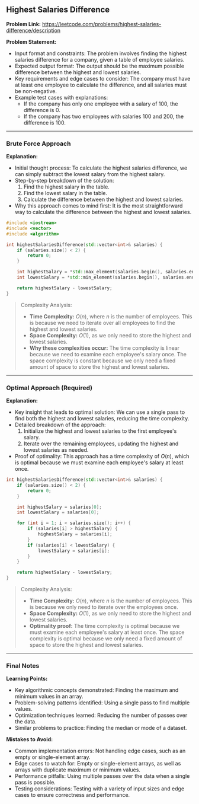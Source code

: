 ## Highest Salaries Difference

**Problem Link:** https://leetcode.com/problems/highest-salaries-difference/description

**Problem Statement:**
- Input format and constraints: The problem involves finding the highest salaries difference for a company, given a table of employee salaries.
- Expected output format: The output should be the maximum possible difference between the highest and lowest salaries.
- Key requirements and edge cases to consider: The company must have at least one employee to calculate the difference, and all salaries must be non-negative.
- Example test cases with explanations:
  - If the company has only one employee with a salary of 100, the difference is 0.
  - If the company has two employees with salaries 100 and 200, the difference is 100.

---

### Brute Force Approach

**Explanation:**
- Initial thought process: To calculate the highest salaries difference, we can simply subtract the lowest salary from the highest salary.
- Step-by-step breakdown of the solution:
  1. Find the highest salary in the table.
  2. Find the lowest salary in the table.
  3. Calculate the difference between the highest and lowest salaries.
- Why this approach comes to mind first: It is the most straightforward way to calculate the difference between the highest and lowest salaries.

```cpp
#include <iostream>
#include <vector>
#include <algorithm>

int highestSalariesDifference(std::vector<int>& salaries) {
    if (salaries.size() < 2) {
        return 0;
    }

    int highestSalary = *std::max_element(salaries.begin(), salaries.end());
    int lowestSalary = *std::min_element(salaries.begin(), salaries.end());

    return highestSalary - lowestSalary;
}
```

> Complexity Analysis:
> - **Time Complexity:** $O(n)$, where $n$ is the number of employees. This is because we need to iterate over all employees to find the highest and lowest salaries.
> - **Space Complexity:** $O(1)$, as we only need to store the highest and lowest salaries.
> - **Why these complexities occur:** The time complexity is linear because we need to examine each employee's salary once. The space complexity is constant because we only need a fixed amount of space to store the highest and lowest salaries.

---

### Optimal Approach (Required)

**Explanation:**
- Key insight that leads to optimal solution: We can use a single pass to find both the highest and lowest salaries, reducing the time complexity.
- Detailed breakdown of the approach:
  1. Initialize the highest and lowest salaries to the first employee's salary.
  2. Iterate over the remaining employees, updating the highest and lowest salaries as needed.
- Proof of optimality: This approach has a time complexity of $O(n)$, which is optimal because we must examine each employee's salary at least once.

```cpp
int highestSalariesDifference(std::vector<int>& salaries) {
    if (salaries.size() < 2) {
        return 0;
    }

    int highestSalary = salaries[0];
    int lowestSalary = salaries[0];

    for (int i = 1; i < salaries.size(); i++) {
        if (salaries[i] > highestSalary) {
            highestSalary = salaries[i];
        }
        if (salaries[i] < lowestSalary) {
            lowestSalary = salaries[i];
        }
    }

    return highestSalary - lowestSalary;
}
```

> Complexity Analysis:
> - **Time Complexity:** $O(n)$, where $n$ is the number of employees. This is because we only need to iterate over the employees once.
> - **Space Complexity:** $O(1)$, as we only need to store the highest and lowest salaries.
> - **Optimality proof:** The time complexity is optimal because we must examine each employee's salary at least once. The space complexity is optimal because we only need a fixed amount of space to store the highest and lowest salaries.

---

### Final Notes

**Learning Points:**
- Key algorithmic concepts demonstrated: Finding the maximum and minimum values in an array.
- Problem-solving patterns identified: Using a single pass to find multiple values.
- Optimization techniques learned: Reducing the number of passes over the data.
- Similar problems to practice: Finding the median or mode of a dataset.

**Mistakes to Avoid:**
- Common implementation errors: Not handling edge cases, such as an empty or single-element array.
- Edge cases to watch for: Empty or single-element arrays, as well as arrays with duplicate maximum or minimum values.
- Performance pitfalls: Using multiple passes over the data when a single pass is possible.
- Testing considerations: Testing with a variety of input sizes and edge cases to ensure correctness and performance.